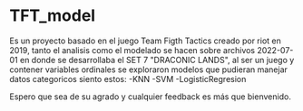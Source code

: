 # TFT_model
Es un proyecto basado en el juego Team Figth Tactics creado por riot en 2019, tanto el analisis como el modelado se hacen sobre archivos 2022-07-01 en donde se desarrollaba el SET 7  "DRACONIC LANDS", al ser un juego y contener variables ordinales se exploraron modelos que pudieran manejar datos categoricos siento estos:
-KNN
-SVM
-LogisticRegresion

Espero que sea de su agrado y cualquier feedback es más que bienvenido.